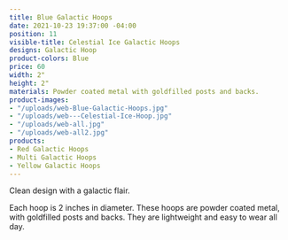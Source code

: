 ```yaml
---
title: Blue Galactic Hoops
date: 2021-10-23 19:37:00 -04:00
position: 11
visible-title: Celestial Ice Galactic Hoops
designs: Galactic Hoop
product-colors: Blue
price: 60
width: 2"
height: 2"
materials: Powder coated metal with goldfilled posts and backs.
product-images:
- "/uploads/web-Blue-Galactic-Hoops.jpg"
- "/uploads/web---Celestial-Ice-Hoop.jpg"
- "/uploads/web-all.jpg"
- "/uploads/web-all2.jpg"
products:
- Red Galactic Hoops
- Multi Galactic Hoops
- Yellow Galactic Hoops
---
```


Clean design with a galactic flair.

Each hoop is 2 inches in diameter. These hoops are powder coated metal, with goldfilled posts and backs. They are lightweight and easy to wear all day.
